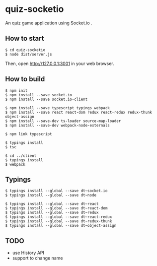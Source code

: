 # quiz-socketio

An quiz game application using Socket.io .

## How to start

```
$ cd quiz-socketio
$ node dist/server.js
```

Then, open http://127.0.0.1:3001 in your web browser.

## How to build

```
$ npm init
$ npm install --save socket.io
$ npm install --save socket.io-client
    
$ npm install --save typescript typings webpack
$ npm install --save react react-dom redux react-redux redux-thunk object-assign
$ npm install --save-dev ts-loader source-map-loader
$ npm install --save-dev webpack-node-externals
    
$ npm link typescript

$ typings install
$ tsc

$ cd ../client
$ typings install
$ webpack
```

## Typings

```
$ typings install --global --save dt~socket.io
$ typings install --global --save dt~node

$ typings install --global --save dt~react
$ typings install --global --save dt~react-dom
$ typings install --global --save dt~redux
$ typings install --global --save dt~react-redux
$ typings install --global --save dt~redux-thunk
$ typings install --global --save dt~object-assign
```

## TODO

- use History API
- support to change name
